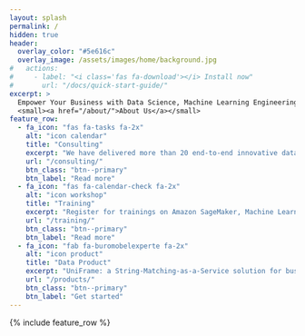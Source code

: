```yaml
---
layout: splash
permalink: /
hidden: true
header:
  overlay_color: "#5e616c"
  overlay_image: /assets/images/home/background.jpg
#   actions:
#     - label: "<i class='fas fa-download'></i> Install now"
#       url: "/docs/quick-start-guide/"
excerpt: >
  Empower Your Business with Data Science, Machine Learning Engineering and Data Engineering<br />
  <small><a href="/about/">About Us</a></small>
feature_row:
  - fa_icon: "fas fa-tasks fa-2x"
    alt: "icon calendar"
    title: "Consulting"
    excerpt: "We have delivered more than 20 end-to-end innovative data products and projects in different industries"
    url: "/consulting/"
    btn_class: "btn--primary"
    btn_label: "Read more"
  - fa_icon: "fas fa-calendar-check fa-2x"
    alt: "icon workshop"
    title: "Training"
    excerpt: "Register for trainings on Amazon SageMaker, Machine Learning Ops or Advanced Python"
    url: "/training/"
    btn_class: "btn--primary"
    btn_label: "Read more" 
  - fa_icon: "fab fa-buromobelexperte fa-2x"
    alt: "icon product"
    title: "Data Product"
    excerpt: "UniFrame: a String-Matching-as-a-Service solution for business users and developers"
    url: "/products/"
    btn_class: "btn--primary"
    btn_label: "Get started"          
---
```


{% include feature_row %}